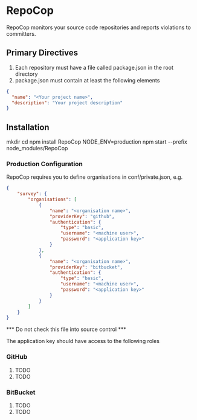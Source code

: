 # RepoCop
RepoCop monitors your source code repositories and reports violations to committers.

## Primary Directives
1. Each repository must have a file called package.json in the root directory
1. package.json must contain at least the following elements
```json
{
  "name": "<Your project name>",
  "description": "Your project description"
}
```

## Installation
mkdir <instal-path>
cd <install-path>
npm install RepoCop
NODE_ENV=production npm start --prefix node_modules/RepoCop

### Production Configuration
RepoCop requires you to define organisations in conf/private.json, e.g.
```json
{
    "survey": {
        "organisations": [
            {
                "name": "<organisation name>",
                "providerKey": "github",
                "authentication": {
                    "type": "basic",
                    "username": "<machine user>",
                    "password": "<application key>"
                }
            },
            {
                "name": "<organisation name>",
                "providerKey": "bitbucket",
                "authentication": {
                    "type": "basic",
                    "username": "<machine user>",
                    "password": "<application key>"
                }
            }            
        ]
    }
}
```
*** Do not check this file into source control ***


The application key should have access to the following roles

### GitHub
 1. TODO
 1. TODO

### BitBucket
 1. TODO
 1. TODO